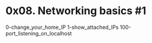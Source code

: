 # 0x08. Networking basics #1

0-change_your_home_IP
1-show_attached_IPs
100-port_listening_on_localhost
